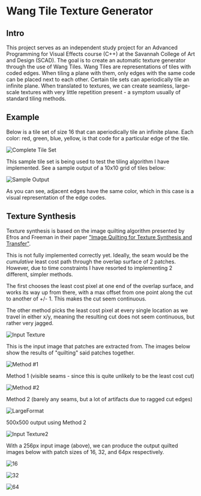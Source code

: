 # Wang Tile Texture Generator
## Intro

This project serves as an independent study project for an Advanced Programming for Visual Effects course (C++) at the Savannah College of Art and Design (SCAD). The goal is to create an automatic texture generator through the use of Wang Tiles. Wang Tiles are representations of tiles with coded edges. When tiling a plane with them, only edges with the same code can be placed next to each other. Certain tile sets can aperiodically tile an infinite plane. When translated to textures, we can create seamless, large-scale textures with very little repetition present - a symptom usually of standard tiling methods.

## Example

Below is a tile set of size 16 that can aperiodically tile an infinite plane. Each color: red, green, blue, yellow, is that code for a particular edge of the tile.

![Complete Tile Set](tile_set.jpg)

 This sample tile set is being used to test the tiling algorithm I have implemented. See a sample output of a 10x10 grid of tiles below:
 
 ![Sample Output](output.bmp)
 
 As you can see, adjacent edges have the same color, which in this case is a visual representation of the edge codes.
 
## Texture Synthesis

Texture synthesis is based on the image quilting algorithm presented by Efros and Freeman in their paper ["Image Quilting for Texture Synthesis and Transfer"](https://www2.eecs.berkeley.edu/Research/Projects/CS/vision/papers/efros-siggraph01.pdf).

This is not fully implemented correctly yet. Ideally, the seam would be the *cumulative* least cost path through the overlap surface of 2 patches. However, due to time constraints I have resorted to implementing 2 different, simpler methods.

The first chooses the least cost pixel at one end of the overlap surface, and works its way up from there, with a max offset from one point along the cut to another of +/- 1. This makes the cut seem continuous.

The other method picks the least cost pixel at every single location as we travel in either x/y, meaning the resulting cut does not seem continuous, but rather very jagged.

![Input Texture](flowerpatch.bmp)

This is the input image that patches are extracted from. The images below show the results of "quilting" said patches together.

![Method #1](imageQuilt_old.bmp)
 
 Method 1 (visible seams - since this is quite unlikely to be the least cost cut)

![Method #2](imageQuilt.bmp)
 
 Method 2 (barely any seams, but a lot of artifacts due to ragged cut edges)
 
 ![LargeFormat](imageQuilt_500.bmp)
 
 500x500 output using Method 2
 
![Input Texture2](input2.bmp)

With a 256px input image (above), we can produce the output quilted images below with patch sizes of 16, 32, and 64px respectively.

![16](imageQuilt_patch16.bmp)

![32](imageQuilt_patch32.bmp)
 
 ![64](imageQuilt_patch64.bmp)
